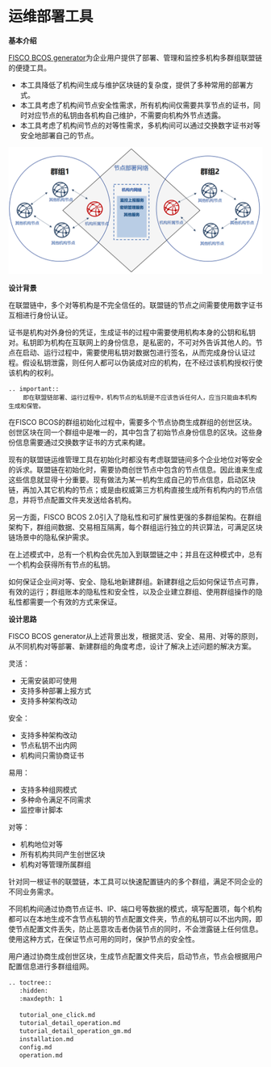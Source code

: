# 运维部署工具

**基本介绍**

[FISCO BCOS generator](https://github.com/FISCO-BCOS/generator)为企业用户提供了部署、管理和监控多机构多群组联盟链的便捷工具。

- 本工具降低了机构间生成与维护区块链的复杂度，提供了多种常用的部署方式。
- 本工具考虑了机构间节点安全性需求，所有机构间仅需要共享节点的证书，同时对应节点的私钥由各机构自己维护，不需要向机构外节点透露。
- 本工具考虑了机构间节点的对等性需求，多机构间可以通过交换数字证书对等安全地部署自己的节点。

![](../../images/enterprise/toolshow.png)

**设计背景**

在联盟链中，多个对等机构是不完全信任的。联盟链的节点之间需要使用数字证书互相进行身份认证。

证书是机构对外身份的凭证，生成证书的过程中需要使用机构本身的公钥和私钥对。私钥即为机构在互联网上的身份信息，是私密的，不可对外告诉其他人的。节点在启动、运行过程中，需要使用私钥对数据包进行签名，从而完成身份认证过程。假设私钥泄露，则任何人都可以伪装成对应的机构，在不经过该机构授权行使该机构的权利。

```eval_rst
.. important::
    即在联盟链部署、运行过程中，机构节点的私钥是不应该告诉任何人，应当只能由本机构生成和保管。
```

在FISCO BCOS的群组初始化过程中，需要多个节点协商生成群组的创世区块。创世区块在同一个群组中是唯一的，其中包含了初始节点身份信息的区块。这些身份信息需要通过交换数字证书的方式来构建。

现有的联盟链运维管理工具在初始化时都没有考虑联盟链间多个企业地位对等安全的诉求。联盟链在初始化时，需要协商创世节点中包含的节点信息。因此谁来生成这些信息就显得十分重要。现有做法为某一机构生成自己的节点信息，启动区块链，再加入其它机构的节点；或是由权威第三方机构直接生成所有机构内的节点信息，并将节点配置文件夹发送给各机构。

另一方面，FISCO BCOS 2.0引入了隐私性和可扩展性更强的多群组架构。在群组架构下，群组间数据、交易相互隔离，每个群组运行独立的共识算法，可满足区块链场景中的隐私保护需求。

在上述模式中，总有一个机构会优先加入到联盟链之中；并且在这种模式中，总有一个机构会获得所有节点的私钥。

如何保证企业间对等、安全、隐私地新建群组。新建群组之后如何保证节点可靠，有效的运行；群组账本的隐私性和安全性，以及企业建立群组、使用群组操作的隐私性都需要一个有效的方式来保证。

**设计思路**

FISCO BCOS generator从上述背景出发，根据灵活、安全、易用、对等的原则，从不同机构对等部署、新建群组的角度考虑，设计了解决上述问题的解决方案。

灵活：

- 无需安装即可使用
- 支持多种部署上报方式
- 支持多种架构改动

安全：

- 支持多种架构改动
- 节点私钥不出内网
- 机构间只需协商证书

易用：

- 支持多种组网模式
- 多种命令满足不同需求
- 监控审计脚本

对等：

- 机构地位对等
- 所有机构共同产生创世区块
- 机构对等管理所属群组

针对同一根证书的联盟链，本工具可以快速配置链内的多个群组，满足不同企业的不同业务需求。

不同机构间通过协商节点证书、IP、端口号等数据的模式，填写配置项，每个机构都可以在本地生成不含节点私钥的节点配置文件夹，节点的私钥可以不出内网，即使节点配置文件丢失，防止恶意攻击者伪装节点的同时，不会泄露链上任何信息。使用这种方式，在保证节点可用的同时，保护节点的安全性。

用户通过协商生成创世区块，生成节点配置文件夹后，启动节点，节点会根据用户配置信息进行多群组组网。

```eval_rst
.. toctree::
   :hidden:
   :maxdepth: 1

   tutorial_one_click.md
   tutorial_detail_operation.md
   tutorial_detail_operation_gm.md
   installation.md
   config.md
   operation.md
```
